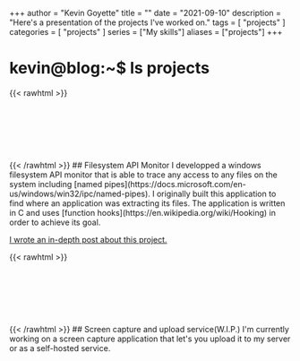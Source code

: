 +++
author = "Kevin Goyette"
title = ""
date = "2021-09-10"
description = "Here's a presentation of the projects I've worked on."
tags = [
    "projects"
]
categories = [
    "projects"
]
series = ["My skills"]
aliases = ["projects"]
+++


# kevin@blog:\~$ ls projects


{{< rawhtml >}}
<div style="margin-top: 7rem;"></div>
{{< /rawhtml >}}
## Filesystem API Monitor
I developped a windows filesystem API monitor that is able to trace any access to any files on the system including [named pipes](https://docs.microsoft.com/en-us/windows/win32/ipc/named-pipes).
I originally built this application to find where an application was extracting its files. 
The application is written in C and uses [function hooks](https://en.wikipedia.org/wiki/Hooking) in order to achieve its goal. 

[I wrote an in-depth post about this project.](/posts/fs_capture/)



{{< rawhtml >}}
<div style="margin-top: 7rem;"></div>
{{< /rawhtml >}}
## Screen capture and upload service(W.I.P.)
I'm currently working on a screen capture application that let's you upload 
it to my server or as a self-hosted service. 




